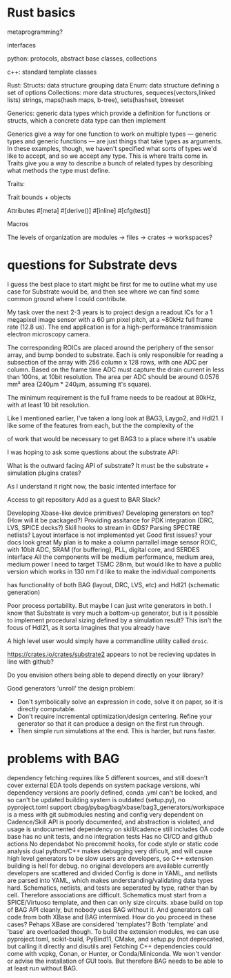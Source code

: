 # Rust basics

metaprogramming? 

interfaces

python: protocols, abstract base classes, collections

c++: standard template classes

Rust: 
Structs: data structure grouping data
Enum: data structure defining a set of options
Collections: more data structures, sequeces(vectors,linked lists) strings, maps(hash maps, b-tree), sets(hashset, btreeset

Generics: generic data types which provide a definition for functions or structs, which a concrete data type can then implement

Generics give a way for one function to work on multiple types — generic types and generic functions — are just things that take types as arguments. In these examples, though, we haven't specified what sorts of types we'd like to accept, and so we accept any type. This is where traits come in. Traits give you a way to describe a bunch of related types by describing what methods the type must define.

Traits: 

Trait bounds + objects

Attributes	#[meta]	#[derive()]	#[inline]	#[cfg(test)]

Macros


The levels of organization are modules -> files -> crates -> workspaces?


# questions for Substrate devs

I guess the best place to start might be first for me to outline what my use case for Substrate would be, and then see where we can find some common ground where I could contribute.

My task over the next 2-3 years is to project design a readout ICs for a 1 megapixel image sensor with a 60 µm pixel pitch, at a ~80kHz full frame rate (12.8 us). The end application is for a high-performance transmission electron microscopy camera.

The corresponding ROICs are placed around the periphery of the sensor array, and bump bonded to substrate. Each is only responsible for reading a subsection of the array with 256 column x 128 rows, with one ADC per column. Based on the frame time ADC must capture the drain current in less than 100ns, at 10bit resolution. The area per ADC should be around 0.0576 mm² area (240µm * 240µm, assuming it's square).

The minimum requirement is the full frame needs to be readout at 80kHz, with at least 10 bit resolution.



Like I mentioned earlier, I've taken a long look at BAG3, Laygo2, and Hdl21. I like some of the features from each, but the the complexity of the

 of work that would be necessary to get BAG3 to a place where it's usable


I was hoping to ask some questions about the substrate API:




What is the outward facing API of substrate? It must be the substrate + simulation plugins crates? 


As I understand it right now, the basic intented interface for 



Access to git repository
Add as a guest to BAR Slack?

Developing Xbase-like device primitives?
Developing generators on top? (How will it be packaged?)
Providing assitance for PDK integration (DRC, LVS, SPICE decks?) Skill hooks to stream in GDS?
Parsing SPECTRE netlists? 
Layout interface is not implemented yet
Good first issues?
your docs look great
My plan is to make a column parrallel image sensor ROIC, with 10bit ADC, SRAM (for buffering), PLL, digital core, and SERDES interface
    All the components will be medium performance, medium area, medium power
    I need to target TSMC 28nm, but would like to have a public version which works in 130 nm
    I'd like to make the individual components
    
has functionality of both BAG (layout, DRC, LVS, etc) and Hdl21 (schematic generation)

Poor process portability. But maybe I can just write generators in both.
I know that Substrate is very much a bottom-up generator, but is it possible to implement procedural sizing defined by a simulation result? This isn't the focus of Hdl21, as it sorta imagines that you already have

A high level user would simply have a commandline utility called `droic`.

https://crates.io/crates/substrate2 appears to not be recieving updates in line with github?

Do you envision others being able to depend directly on your library?

Good generators 'unroll' the design problem:
- Don't symbolically solve an expression in code, solve it on paper, so it is directly computable.
- Don't require incremental optimization/design centering. Refine your generator so that it can produce a design on the first run through.
- Then simple run simulations at the end. This is harder, but runs faster.

# problems with BAG

dependency fetching requires like 5 different sources, and still doesn't cover external EDA tools
depends on system package versions, whi
dependency versions are poorly defined, conda .yml can't be locked, and so can't be updated
building system is outdated (setup.py), no pyproject.toml support
cbag/pybag/bag/xbase/bag3_generators/workspace is a mess with git submodules nesting and config
very dependent on Cadence/Skill
API is poorly documented, and abstraction is violated, and 
usage is undocumented
dependency on skill/cadence
still includes OA code base
has no unit tests, and no integration tests
Has no CI/CD and github actions
No dependabot
No precommit hooks, for code style or static code analysis
dual python/C++ makes debugging very dificult, and will cause high level generators to be slow
users are developers, so C++ extension building is hell for debug.
no original developers are available
currently developers are scattered and divided
Config is done in YAML, and netlists are parsed into YAML, which makes understanding/validating data types hard.
Schematics, netlists, and tests are seperated by type, rather than by cell. Therefore associations are difficult.
Schematics must start from a SPICE/Virtuoso template, and then can only size circuits.
xbase build on top of BAG API cleanly, but nobody uses BAG without it. And generators call code from both XBase and BAG intermixed.
How do you proceed in these cases? Pehaps XBase are considered 'templates'? Both 'template' and 'base' are overloaded though.
To build the extension modules, we can use pyproject.toml, scikit-build, PyBind11, CMake, and setup.py (not deprecated, but calling it directly and disutils are)
Fetching C++ dependencies could come with vcpkg, Conan, or Hunter, or Conda/Miniconda.
We won't vendor or advise the installation of GUI tools. But therefore BAG needs to be able to at least *run* without BAG.
